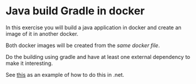 # Java build Gradle in docker

In this exercise you will build a java application in docker and create an image of it
in another docker.

Both docker images will be created from the *same docker file*.

Do the building using gradle and have at least one external dependency to make it interesting.

See [this](https://github.com/veltzer/demos-docker/tree/master/examples/hello_dotnet_webserver) as an example of how to do this in .net.
